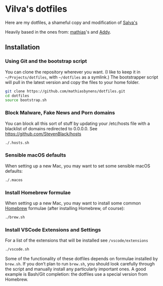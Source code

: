 # Vilva's dotfiles

Here are my dotfiles, a shameful copy and modification of [Salva's](https://github.com/saruba/dotfiles)

Heavily based in the ones from: [mathias](https://github.com/mathiasbynens/dotfiles/)'s and [Addy](https://github.com/addyosmani/dotfiles).


## Installation

### Using Git and the bootstrap script

You can clone the repository wherever you want. (I like to keep it in `~/Projects/dotfiles`, with `~/dotfiles` as a symlink.) The bootstrapper script will pull in the latest version and copy the files to your home folder.

```bash
git clone https://github.com/mathiasbynens/dotfiles.git
cd dotfiles
source bootstrap.sh
```

### Block Malware, Fake News and Porn domains

You can block all this sort of stuff by updating your /etc/hosts file with a blacklist of domains redirected to 0.0.0.0. See https://github.com/StevenBlack/hosts

```bash
./.hosts.sh
```

### Sensible macOS defaults

When setting up a new Mac, you may want to set some sensible macOS defaults:

```bash
./.macos
```

### Install Homebrew formulae

When setting up a new Mac, you may want to install some common [Homebrew](https://brew.sh/) formulae (after installing Homebrew, of course):

```bash
./brew.sh
```

### Install VSCode Extensions and Settings

For a list of the extensions that will be installed see `/vscode/extensions`

```bash
./vscode.sh
```

Some of the functionality of these dotfiles depends on formulae installed by `brew.sh`. If you don’t plan to run `brew.sh`, you should look carefully through the script and manually install any particularly important ones. A good example is Bash/Git completion: the dotfiles use a special version from Homebrew.
